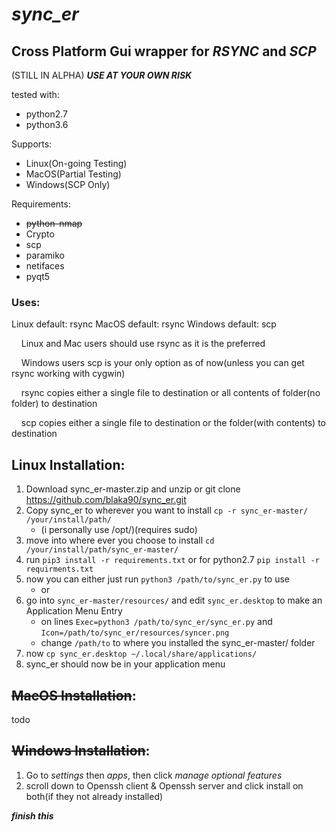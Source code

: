 # **_sync_er_**



## Cross Platform Gui wrapper for **_RSYNC_** and **_SCP_**


(STILL IN ALPHA)
**_USE AT YOUR OWN RISK_**

tested with:
- python2.7
- python3.6

Supports:
- Linux(On-going Testing)
- MacOS(Partial Testing)
- Windows(SCP Only)

Requirements:
- ~~python-nmap~~
- Crypto
- scp
- paramiko
- netifaces
- pyqt5

### Uses:
Linux default: rsync
MacOS default: rsync
Windows default: scp

&nbsp; &nbsp; Linux and Mac users should use rsync as it is the preferred

&nbsp; &nbsp; Windows users scp is your only option as of now(unless you can get rsync working with cygwin)
  
&nbsp; &nbsp; rsync copies either a single file to destination or all contents of folder(no folder) to destination
  
&nbsp; &nbsp; scp copies either a single file to destination or the folder(with contents) to destination

## Linux Installation:
1. Download sync_er-master.zip and unzip or git clone https://github.com/blaka90/sync_er.git
2. Copy sync_er to wherever you want to install `cp -r sync_er-master/ /your/install/path/`
   - (i personally use /opt/)(requires sudo)
3. move into where ever you choose to install `cd /your/install/path/sync_er-master/`
4. run `pip3 install -r requirements.txt` or for python2.7 `pip install -r requirments.txt`
5. now you can either just run `python3 /path/to/sync_er.py` to use
   - or
6. go into `sync_er-master/resources/` and edit `sync_er.desktop` to make an Application Menu Entry
   - on lines `Exec=python3 /path/to/sync_er/sync_er.py` and `Icon=/path/to/sync_er/resources/syncer.png`
   - change `/path/to` to where you installed the sync_er-master/ folder
7. now `cp sync_er.desktop ~/.local/share/applications/`
8. sync_er should now be in your application menu

## ~~MacOS Installation~~:
todo
## ~~Windows Installation~~:
1. Go to _settings_ then _apps_, then click _manage optional features_
2. scroll down to Openssh client & Openssh server and click install on both(if they not already installed)

**_finish this_**
